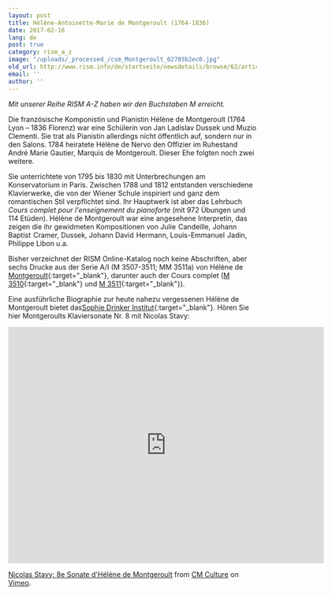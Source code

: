 ```yaml
---
layout: post
title: Hélène-Antoinette-Marie de Montgeroult (1764-1836)
date: 2017-02-16
lang: de
post: true
category: rism_a_z
image: "/uploads/_processed_/csm_Montgeroult_02703b2ec0.jpg"
old_url: http://www.rism.info/de/startseite/newsdetails/browse/62/article/64/helene-antoinette-marie-de-montgeroult-1764-1836.html
email: ''
author: ''
---
```



_Mit unserer Reihe RISM A-Z haben wir den Buchstaben M erreicht._

Die französische Komponistin und Pianistin Hélène de Montgeroult (1764 Lyon – 1836 Florenz) war eine Schülerin von Jan Ladislav Dussek und Muzio Clementi. Sie trat als Pianistin allerdings nicht öffentlich auf, sondern nur in den Salons. 1784 heiratete Hélène de Nervo den Offizier im Ruhestand André Marie Gautier, Marquis de Montgeroult. Dieser Ehe folgten noch zwei weitere.

Sie unterrichtete von 1795 bis 1830 mit Unterbrechungen am Konservatorium in Paris. Zwischen 1788 und 1812 entstanden verschiedene Klavierwerke, die von der Wiener Schule inspiriert und ganz dem romantischen Stil verpflichtet sind. Ihr Hauptwerk ist aber das Lehrbuch _Cours complet pour l'enseignement du pianoforte_ (mit 972 Übungen und 114 Etüden). Hélène de Montgeroult war eine angesehene Interpretin, das zeigen die ihr gewidmeten Kompositionen von Julie  Candeille, Johann Baptist  Cramer, Dussek, Johann David  Hermann, Louis-Emmanuel  Jadin, Philippe Libon u.a.

Bisher verzeichnet der RISM Online-Katalog noch keine Abschriften, aber sechs Drucke aus der Serie A/I (M 3507-3511; MM 3511a) von Hélène de [Montgeroult](https://opac.rism.info/search?View=rism&q=133166821){:target="_blank"}, darunter auch der Cours complet ([M 3510](https://opac.rism.info/search?id=00000990042107){:target="_blank"} und [M 3511](https://opac.rism.info/search?id=00000990042108){:target="_blank"}).



Eine ausführliche Biographie zur heute nahezu vergessenen Hélène de Montgeroult bietet das[Sophie Drinker Institut](http://www.sophie-drinker-institut.de/cms/index.php/montgeroult-helene-de){:target="_blank"}. Hören Sie hier Montgeroults Klaviersonate Nr. 8 mit Nicolas Stavy:



<iframe src="https://player.vimeo.com/video/29382724" width="640" height="480" frameborder="0" webkitallowfullscreen mozallowfullscreen allowfullscreen></iframe>

[Nicolas Stavy: 8e Sonate d'Hélène de Montgeroult‏](https://vimeo.com/29382724) from [CM Culture](https://vimeo.com/user5129702) on [Vimeo](https://vimeo.com).





<script type="text/javascript">var switchTo5x=true;</script><script type="text/javascript" src="http://w.sharethis.com/button/buttons.js"></script><script type="text/javascript">stLight.options({publisher: "9b601438-1ce1-49d8-bfd7-9cff5df54c17", doNotHash: false, doNotCopy: false, hashAddressBar: false});</script>